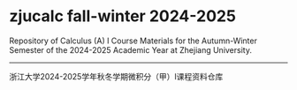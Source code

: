 # zjucalc fall-winter 2024-2025
Repository of Calculus (A) I Course Materials for the Autumn-Winter Semester of the 2024-2025 Academic Year at Zhejiang University.

---

浙江大学2024-2025学年秋冬学期微积分（甲）I课程资料仓库